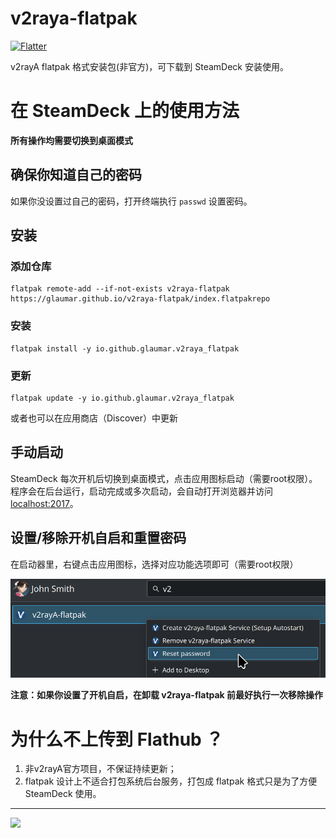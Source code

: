 # v2raya-flatpak
[![Flatter](https://github.com/glaumar/v2raya-flatpak/actions/workflows/Flatter.yml/badge.svg)](https://github.com/glaumar/v2raya-flatpak/actions/workflows/Flatter.yml)

v2rayA flatpak 格式安装包(非官方)，可下载到 SteamDeck 安装使用。

# 在 SteamDeck 上的使用方法
**所有操作均需要切换到桌面模式**

## 确保你知道自己的密码
如果你没设置过自己的密码，打开终端执行 `passwd` 设置密码。

## 安装
### 添加仓库
```shell
flatpak remote-add --if-not-exists v2raya-flatpak https://glaumar.github.io/v2raya-flatpak/index.flatpakrepo
```
### 安装
```shell
flatpak install -y io.github.glaumar.v2raya_flatpak
```
### 更新
```shell
flatpak update -y io.github.glaumar.v2raya_flatpak
```
或者也可以在应用商店（Discover）中更新

## 手动启动
SteamDeck 每次开机后切换到桌面模式，点击应用图标启动（需要root权限）。程序会在后台运行，启动完成或多次启动，会自动打开浏览器并访问 [localhost:2017](http://localhost:2017)。

## 设置/移除开机自启和重置密码
在启动器里，右键点击应用图标，选择对应功能选项即可（需要root权限）

![](./screenshots/screenshot1.png)

**注意：如果你设置了开机自启，在卸载 v2raya-flatpak 前最好执行一次移除操作**

# 为什么不上传到 Flathub ？

1. 非v2rayA官方项目，不保证持续更新；
2. flatpak 设计上不适合打包系统后台服务，打包成 flatpak 格式只是为了方便 SteamDeck 使用。

---
![](https://badges.pufler.dev/visits/glaumar/v2raya-flatpak)

